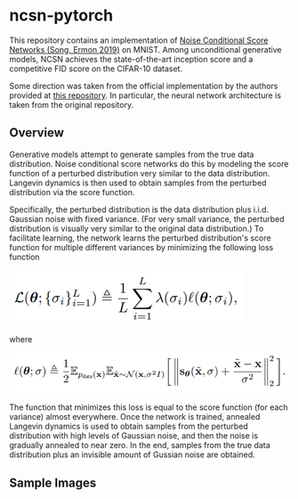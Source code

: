 # ncsn-pytorch

This repository contains an implementation of [Noise Conditional Score Networks (Song, Ermon 2019)](https://arxiv.org/abs/1907.05600) on MNIST. Among unconditional generative models, NCSN achieves the state-of-the-art inception score and a competitive FID score on the CIFAR-10 dataset.

Some direction was taken from the official implementation by the authors provided at [this repository](https://github.com/ermongroup/ncsn). In particular, the neural network architecture is taken from the original repository.

## Overview

Generative models attempt to generate samples from the true data distribution. Noise conditional score networks do this by modeling the score function of a perturbed distribution very similar to the data distribution. Langevin dynamics is then used to obtain samples from the perturbed distribution via the score function.

Specifically, the perturbed distribution is the data distribution plus i.i.d. Gaussian noise with fixed variance. (For very small variance, the perturbed distribution is visually very similar to the original data distribution.) To facilitate learning, the network learns the perturbed distribution's score function for multiple different variances by minimizing the following loss function 

![](https://github.com/mcclow12/ncsn-pytorch/blob/master/.img/loss.png)

where

![](https://github.com/mcclow12/ncsn-pytorch/blob/master/.img/loss_summand.png)

The function that minimizes this loss is equal to the score function (for each variance) almost everywhere. Once the network is trained, annealed Langevin dynamics is used to obtain samples from the perturbed distribution with high levels of Gaussian noise, and then the noise is gradually annealed to near zero. In the end, samples from the true data distribution plus an invisible amount of Gussian noise are obtained.

## Sample Images
